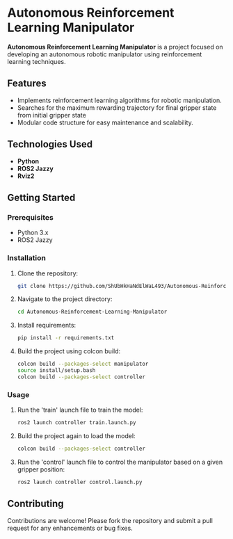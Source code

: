# Autonomous Reinforcement Learning Manipulator

**Autonomous Reinforcement Learning Manipulator** is a project focused on developing an autonomous robotic manipulator using reinforcement learning techniques.

## Features

- Implements reinforcement learning algorithms for robotic manipulation.
- Searches for the maximum rewarding trajectory for final gripper state from initial gripper state
- Modular code structure for easy maintenance and scalability.

## Technologies Used

- **Python**
- **ROS2 Jazzy**
- **Rviz2**
<!-- - **Gazebo Sim Harmonic** -->

## Getting Started

### Prerequisites

- Python 3.x
- ROS2 Jazzy
<!-- - Gazebo Sim Harmonic -->

### Installation

1. Clone the repository:
   ```bash
   git clone https://github.com/ShUbHkHaNdElWaL493/Autonomous-Reinforcement-Learning-Manipulator.git
   ```

2. Navigate to the project directory:
   ```bash
   cd Autonomous-Reinforcement-Learning-Manipulator
   ```

3. Install requirements:
   ```bash
   pip install -r requirements.txt
   ```

4. Build the project using colcon build:
   ```bash
   colcon build --packages-select manipulator
   source install/setup.bash
   colcon build --packages-select controller
   ```

### Usage

1. Run the 'train' launch file to train the model:
   ```bash
   ros2 launch controller train.launch.py
   ```

2. Build the project again to load the model:
   ```bash
   colcon build --packages-select controller
   ```

3. Run the 'control' launch file to control the manipulator based on a given gripper position:
   ```bash
   ros2 launch controller control.launch.py
   ```

## Contributing

Contributions are welcome! Please fork the repository and submit a pull request for any enhancements or bug fixes.